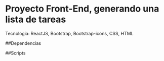 # Proyecto Front-End, generando una lista de tareas

Tecnologia: ReactJS, Bootstrap, Bootstrap-icons, CSS, HTML

##Dependencias

##Scripts

